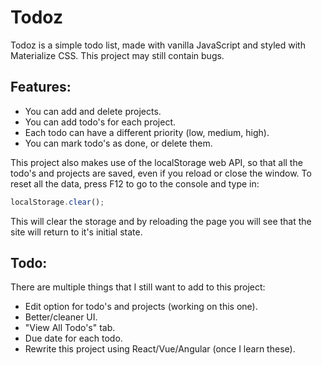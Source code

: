 # Todoz
Todoz is a simple todo list, made with vanilla JavaScript and styled with Materialize CSS. This project may still contain bugs.

## Features:
- You can add and delete projects.
- You can add todo's for each project.
- Each todo can have a different priority (low, medium, high).
- You can mark todo's as done, or delete them.

This project also makes use of the localStorage web API, so that all the todo's and projects are saved, even if you reload or close the window.
To reset all the data, press F12 to go to the console and type in:
```javascript
localStorage.clear();
```
This will clear the storage and by reloading the page you will see that the site will return to it's initial state.

## Todo:
There are multiple things that I still want to add to this project:
- Edit option for todo's and projects (working on this one).
- Better/cleaner UI. 
- "View All Todo's" tab.
- Due date for each todo.
- Rewrite this project using React/Vue/Angular (once I learn these).
